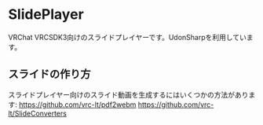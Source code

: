 # SlidePlayer
VRChat VRCSDK3向けのスライドプレイヤーです。UdonSharpを利用しています。  
## スライドの作り方
スライドプレイヤー向けのスライド動画を生成するにはいくつかの方法があります:
https://github.com/vrc-lt/pdf2webm
https://github.com/vrc-lt/SlideConverters
